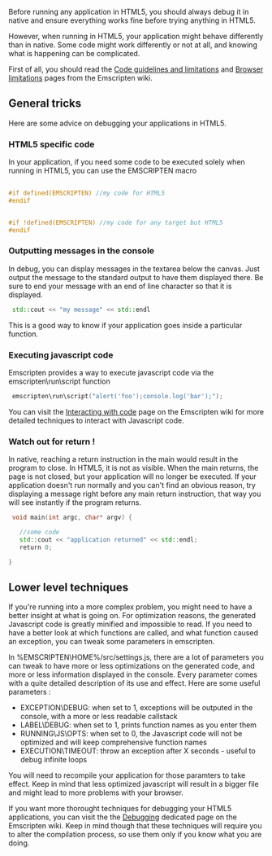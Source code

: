 Before running any application in HTML5, you should always debug it in native and ensure everything works fine before trying anything in HTML5.

However, when running in HTML5, your application might behave differently than in native. Some code might work differently or not at all, and knowing what is happening can be complicated.

First of all, you should read the [Code guidelines and limitations](https://github.com/kripken/emscripten/wiki/CodeGuidelinesAndLimitations) and [Browser limitations](https://github.com/kripken/emscripten/wiki/Browser-limitations) pages from the Emscripten wiki.

General tricks
--------------

Here are some advice on debugging your applications in HTML5.

### HTML5 specific code

In your application, if you need some code to be executed solely when running in HTML5, you can use the EMSCRIPTEN macro 
```cpp
 
#if defined(EMSCRIPTEN) //my code for HTML5 
#endif


#if !defined(EMSCRIPTEN) //my code for any target but HTML5 
#endif 
```


### Outputting messages in the console

In debug, you can display messages in the textarea below the canvas. Just output the message to the standard output to have them displayed there. Be sure to end your message with an end of line character so that it is displayed. 
```cpp
 std::cout << "my message" << std::endl 
```
 This is a good way to know if your application goes inside a particular function.

### Executing javascript code

Emscripten provides a way to execute javascript code via the emscripten\run\script function 
```cpp
 emscripten\run\script("alert('foo');console.log('bar');"); 
```
 You can visit the [Interacting with code](https://github.com/kripken/emscripten/wiki/Interacting-with-code) page on the Emscripten wiki for more detailed techniques to interact with Javascript code.

### Watch out for return !

In native, reaching a return instruction in the main would result in the program to close. In HTML5, it is not as visible. When the main returns, the page is not closed, but your application will no longer be executed. If your application doesn't run normally and you can't find an obvious reason, try displaying a message right before any main return instruction, that way you will see instantly if the program returns.


```cpp
 void main(int argc, char* argv) {

   //some code
   std::cout << "application returned" << std::endl;
   return 0;

} 
```


Lower level techniques
----------------------

If you're running into a more complex problem, you might need to have a better insight at what is going on. For optimization reasons, the generated Javascript code is greatly minified and impossible to read. If you need to have a better look at which functions are called, and what function caused an exception, you can tweak some parameters in emscripten.

In %EMSCRIPTEN\HOME%/src/settings.js, there are a lot of parameters you can tweak to have more or less optimizations on the generated code, and more or less information displayed in the console. Every parameter comes with a quite detailed description of its use and effect. Here are some useful parameters :

-   EXCEPTION\DEBUG: when set to 1, exceptions will be outputed in the console, with a more or less readable callstack
-   LABEL\DEBUG: when set to 1, prints function names as you enter them
-   RUNNING\JS\OPTS: when set to 0, the Javascript code will not be optimized and will keep comprehensive function names
-   EXECUTION\TIMEOUT: throw an exception after X seconds - useful to debug infinite loops

You will need to recompile your application for those paramters to take effect. Keep in mind that less optimized javascript will result in a bigger file and might lead to more problems with your browser.

If you want more thorought techniques for debugging your HTML5 applications, you can visit the the [Debugging](https://github.com/kripken/emscripten/wiki/Debugging) dedicated page on the Emscripten wiki. Keep in mind though that these techniques will require you to alter the compilation process, so use them only if you know what you are doing.

